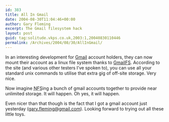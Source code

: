 ```yaml
---
id: 383
title: All In Gmail
date: 2004-08-30T11:04:46+00:00
author: Gary Fleming
excerpt: The Gmail filesystem hack
layout: post
guid: tag:solitude.vkps.co.uk,2003:1,20040830110446
permalink: /Archives/2004/08/30/AllInGmail/
---
```

In an interesting development for [Gmail](http://gmail.google.com) account holders, they can now mount their account as a linux file system thanks to [GmailFS](http://richard.jones.name/google-hacks/gmail-filesystem/gmail-filesystem.html). According to the site (and various other testers I&#8217;ve spoken to), you can use all your standard unix commands to utilise that extra gig of off-site storage. Very nice.

Now imagine <acronym title="Network File System">NFS</acronym>ing a bunch of gmail accounts together to provide near unlimited storage. It will happen. Oh yes, it will happen.

Even nicer than that though is the fact that I got a gmail account just yesterday (gary.fleming@gmail.com). Looking forward to trying out all these little toys.